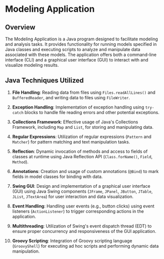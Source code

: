 # Modeling Application

## Overview
The Modeling Application is a Java program designed to facilitate modeling and analysis tasks. It provides functionality for running models specified in Java classes and executing scripts to analyze and manipulate data associated with these models. The application offers both a command-line interface (CLI) and a graphical user interface (GUI) to interact with and visualize modeling results.

## Java Techniques Utilized

1. **File Handling**: Reading data from files using `Files.readAllLines()` and `BufferedReader`, and writing data to files using `FileWriter`.

2. **Exception Handling**: Implementation of exception handling using `try-catch` blocks to handle file reading errors and other potential exceptions.

3. **Collections Framework**: Effective usage of Java's Collections Framework, including `Map` and `List`, for storing and manipulating data.

4. **Regular Expressions**: Utilization of regular expressions (`Pattern` and `Matcher`) for pattern matching and text manipulation tasks.

5. **Reflection**: Dynamic invocation of methods and access to fields of classes at runtime using Java Reflection API (`Class.forName()`, `Field`, `Method`).

6. **Annotations**: Creation and usage of custom annotations (`@Bind`) to mark fields in model classes for binding with data.

7. **Swing GUI**: Design and implementation of a graphical user interface (GUI) using Java Swing components (`JFrame`, `JPanel`, `JButton`, `JTable`, `JList`, `JTextArea`) for user interaction and data visualization.

8. **Event Handling**: Handling user events (e.g., button clicks) using event listeners (`ActionListener`) to trigger corresponding actions in the application.

9. **Multithreading**: Utilization of Swing's event dispatch thread (EDT) to ensure proper concurrency and responsiveness of the GUI application.

10. **Groovy Scripting**: Integration of Groovy scripting language (`GroovyShell`) for executing ad hoc scripts and performing dynamic data manipulation.
